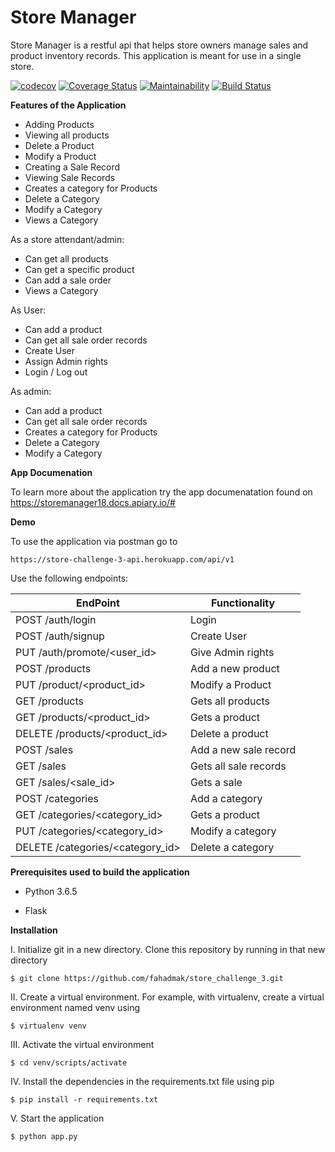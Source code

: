 # Store Manager

Store Manager is a restful api that helps store owners manage sales and product inventory records. This application is 
meant for use in a single store.

[![codecov](https://codecov.io/gh/fahadmak/store_manager_api/branch/develop/graph/badge.svg)](https://codecov.io/gh/fahadmak/store_manager_api)
[![Coverage Status](https://coveralls.io/repos/github/fahadmak/store_challenge_3/badge.svg?branch=develop)](https://coveralls.io/github/fahadmak/store_challenge_3?branch=develop)
[![Maintainability](https://api.codeclimate.com/v1/badges/31f1ccb43fa804d72b7f/maintainability)](https://codeclimate.com/github/fahadmak/store_challenge_3/maintainability)
[![Build Status](https://travis-ci.org/fahadmak/store_challenge_3.svg?branch=develop)](https://travis-ci.org/fahadmak/store_challenge_3)

**Features of the Application**

* Adding Products
* Viewing all products
* Delete a Product
* Modify a Product
* Creating a Sale Record
* Viewing Sale Records
* Creates a category for Products
* Delete a Category
* Modify a Category
* Views a Category

As a store attendant/admin:

* Can get all products
* Can get a specific product
* Can add a sale order
* Views a Category

As User:

* Can add a product
* Can get all sale order records
* Create User
* Assign Admin rights
* Login / Log out

As admin:

* Can add a product
* Can get all sale order records
* Creates a category for Products
* Delete a Category
* Modify a Category

**App Documenation**

To learn more about the application try the app documenatation found on https://storemanager18.docs.apiary.io/#

**Demo**

To use the application via postman go to

`https://store-challenge-3-api.herokuapp.com/api/v1`

Use the following endpoints:

 EndPoint                         | Functionality
------------------------          | ----------------------
POST /auth/login                  | Login
POST /auth/signup                 | Create User
PUT /auth/promote/<user_id>       | Give Admin rights
POST /products                    | Add a new product
PUT /product/<product_id>         | Modify a Product
GET /products                     | Gets all products
GET /products/<product_id>        | Gets a product
DELETE /products/<product_id>     | Delete a product
POST /sales                       | Add a new sale record
GET /sales                        | Gets all sale records
GET /sales/<sale_id>              | Gets a sale
POST /categories                  | Add a category
GET /categories/<category_id>     | Gets a product
PUT /categories/<category_id>     | Modify a category
DELETE /categories/<category_id>  | Delete a category


**Prerequisites used to build the application**

* Python 3.6.5

* Flask

**Installation**

I. Initialize git in a new directory. Clone this repository by running in that new directory

`$ git clone https://github.com/fahadmak/store_challenge_3.git`

II.  Create a virtual environment. For example, with virtualenv, create a virtual environment named venv using

`$ virtualenv venv`

III. Activate the virtual environment

`$ cd venv/scripts/activate`

IV. Install the dependencies in the requirements.txt file using pip

`$ pip install -r requirements.txt`

V. Start the application

`$ python app.py`

